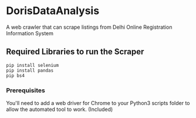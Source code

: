 # DorisDataAnalysis
A web crawler that can scrape listings from Delhi Online Registration Information System

## Required Libraries to run the Scraper
```
pip install selenium
pip install pandas
pip bs4 
```
### Prerequisites
You'll need to add a web driver for Chrome to your Python3 scripts folder to allow the automated tool to work.
(Included)
